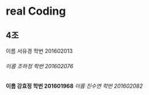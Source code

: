 real Coding
===========
4조
---
이름 서유경	학번 201602013
###### 이름 조하정 학번 201602076
**이름 강효정    학번 201601968**
*이름 진수연	학번 201602082*
